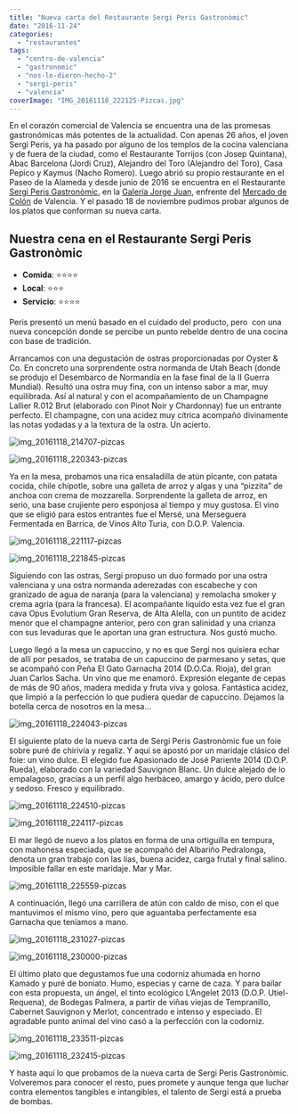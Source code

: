 ```yaml
---
title: "Nueva carta del Restaurante Sergi Peris Gastronòmic"
date: "2016-11-24"
categories:
  - "restaurantes"
tags:
  - "centro-de-valencia"
  - "gastronomic"
  - "nos-lo-dieron-hecho-2"
  - "sergi-peris"
  - "valencia"
coverImage: "IMG_20161118_222125-Pizcas.jpg"
---
```


En el corazón comercial de Valencia se encuentra una de las promesas gastronómicas más potentes de la actualidad. Con apenas 26 años, el joven Sergi Peris, ya ha pasado por alguno de los templos de la cocina valenciana y de fuera de la ciudad, como el Restaurante Torrijos (con Josep Quintana), Abac Barcelona (Jordi Cruz), Alejandro del Toro (Alejandro del Toro), Casa Pepico y Kaymus (Nacho Romero). Luego abrió su propio restaurante en el Paseo de la Alameda y desde junio de 2016 se encuentra en el Restaurante [Sergi Peris Gastronòmic](http://www.sergiperis.com/), en la [Galería Jorge Juan](http://www.lagaleriajorgejuan.com/), enfrente del [Mercado de Colón](http://mercadocolon.es/) de Valencia. Y el pasado 18 de noviembre pudimos probar algunos de los platos que conforman su nueva carta.

## Nuestra cena en el Restaurante Sergi Peris Gastronòmic

- **Comida**: ⭐⭐⭐⭐
- **Local**: ⭐⭐⭐
- **Servicio**: ⭐⭐⭐⭐

Peris presentó un menú basado en el cuidado del producto, pero  con una nueva concepción donde se percibe un punto rebelde dentro de una cocina con base de tradición.

Arrancamos con una degustación de ostras proporcionadas por Oyster & Co. En concreto una sorprendente ostra normanda de Utah Beach (donde se produjo el Desembarco de Normandía en la fase final de la II Guerra Mundial). Resultó una ostra muy fina, con un intenso sabor a mar, muy equilibrada. Así al natural y con el acompañamiento de un Champagne Lallier R.012 Brut (elaborado con Pinot Noir y Chardonnay) fue un entrante perfecto. El champagne, con una acidez muy cítrica acompañó divinamente las notas yodadas y a la textura de la ostra. Un acierto.

![img_20161118_214707-pizcas](images/IMG_20161118_214707-Pizcas-1024x768.jpg)

![img_20161118_220343-pizcas](images/IMG_20161118_220343-Pizcas-768x1024.jpg)

Ya en la mesa, probamos una rica ensaladilla de atún picante, con patata cocida, chile chipotle, sobre una galleta de arroz y algas y una “pizzita” de anchoa con crema de mozzarella. Sorprendente la galleta de arroz, en serio, una base crujiente pero esponjosa al tiempo y muy gustosa. El vino que se eligió para estos entrantes fue el Mersé, una Merseguera Fermentada en Barrica, de Vinos Alto Turia, con D.O.P. Valencia.

![img_20161118_221117-pizcas](images/IMG_20161118_221117-Pizcas-1024x768.jpg)

![img_20161118_221845-pizcas](images/IMG_20161118_221845-Pizcas-768x1024.jpg)

Siguiendo con las ostras, Sergi propuso un duo formado por una ostra valenciana y una ostra normanda aderezadas con escabeche y con granizado de agua de naranja (para la valenciana) y remolacha smoker y crema agria (para la francesa). El acompañante líquido esta vez fue el gran cava Opus Evolutium Gran Reserva, de Alta Alella, con un puntito de acidez menor que el champagne anterior, pero con gran salinidad y una crianza con sus levaduras que le aportan una gran estructura. Nos gustó mucho.

Luego llegó a la mesa un capuccino, y no es que Sergi nos quisiera echar de allí por pesados, se trataba de un capuccino de parmesano y setas, que se acompañó con Peña El Gato Garnacha 2014 (D.O.Ca. Rioja), del gran Juan Carlos Sacha. Un vino que me enamoró. Expresión elegante de cepas de más de 90 años, madera medida y fruta viva y golosa. Fantástica acidez, que limpió a la perfección lo que pudiera quedar de capuccino. Dejamos la botella cerca de nosotros en la mesa…

![img_20161118_224043-pizcas](images/IMG_20161118_224043-Pizcas-1024x768.jpg)

El siguiente plato de la nueva carta de Sergi Peris Gastronòmic fue un foie sobre puré de chirivía y regaliz. Y aquí se apostó por un maridaje clásico del foie: un vino dulce. El elegido fue Apasionado de José Pariente 2014 (D.O.P. Rueda), elaborado con la variedad Sauvignon Blanc. Un dulce alejado de lo empalagoso, gracias a un perfil algo herbáceo, amargo y ácido, pero dulce y sedoso. Fresco y equilibrado.

![img_20161118_224510-pizcas](images/IMG_20161118_224510-Pizcas-1024x768.jpg)

![img_20161118_224117-pizcas](images/IMG_20161118_224117-Pizcas-768x1024.jpg)

El mar llegó de nuevo a los platos en forma de una ortiguilla en tempura, con mahonesa especiada, que se acompañó del Albariño Pedralonga, denota un gran trabajo con las lías, buena acidez, carga frutal y final salino. Imposible fallar en este maridaje. Mar y Mar.

![img_20161118_225559-pizcas](images/IMG_20161118_225559-Pizcas-1024x768.jpg)

A continuación, llegó una carrillera de atún con caldo de miso, con el que mantuvimos el mismo vino, pero que aguantaba perfectamente esa Garnacha que teníamos a mano.

![img_20161118_231027-pizcas](images/IMG_20161118_231027-Pizcas-1024x768.jpg)

![img_20161118_230000-pizcas](images/IMG_20161118_230000-Pizcas-768x1024.jpg)

El último plato que degustamos fue una codorniz ahumada en horno Kamado y puré de boniato. Humo, especias y carne de caza. Y para bailar con esta propuesta, un ángel, el tinto ecológico L’Angelet 2013 (D.O.P. Utiel-Requena), de Bodegas Palmera, a partir de viñas viejas de Tempranillo, Cabernet Sauvignon y Merlot, concentrado e intenso y especiado. El agradable punto animal del vino casó a la perfección con la codorniz.

![img_20161118_233511-pizcas](images/IMG_20161118_233511-Pizcas-768x1024.jpg)

![img_20161118_232415-pizcas](images/IMG_20161118_232415-Pizcas-768x1024.jpg)

Y hasta aquí lo que probamos de la nueva carta de Sergi Peris Gastronòmic. Volveremos para conocer el resto, pues promete y aunque tenga que luchar contra elementos tangibles e intangibles, el talento de Sergi está a prueba de bombas.
